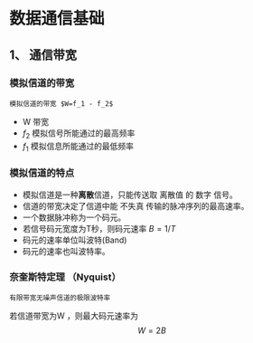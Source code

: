 # 数据通信基础

## 1、 通信带宽

### 模拟信道的带宽

    模拟信道的带宽 $W=f_1 - f_2$ 

*  W 带宽
*  $f_2$ 模拟信号所能通过的最高频率
*  $f_1$ 模拟信息所能通过的最低频率

### 模拟信道的特点

* 模拟信道是一种**离散**信道，只能传送取 离散值 的 数字 信号。
* 信道的带宽决定了信道中能 不失真 传输的脉冲序列的最高速率。
* 一个数据脉冲称为一个码元。
* 若信号码元宽度为T秒，则码元速率 $B=1/T$ 
* 码元的速率单位叫波特(Band) 
* 码元的速率也叫波特率。

### 奈奎斯特定理 （Nyquist）
    有限带宽无噪声信道的极限波特率

若信道带宽为W ，则最大码元速率为
$$ W=2B$$

